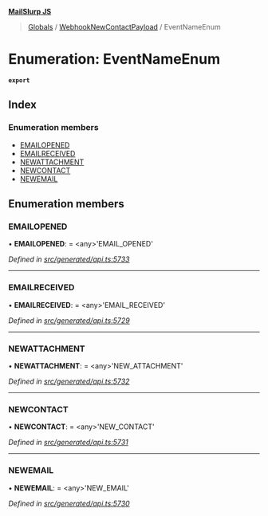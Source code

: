 **[MailSlurp JS](../README.md)**

> [Globals](../README.md) / [WebhookNewContactPayload](../modules/webhooknewcontactpayload.md) / EventNameEnum

# Enumeration: EventNameEnum

**`export`** 

## Index

### Enumeration members

* [EMAILOPENED](webhooknewcontactpayload.eventnameenum.md#emailopened)
* [EMAILRECEIVED](webhooknewcontactpayload.eventnameenum.md#emailreceived)
* [NEWATTACHMENT](webhooknewcontactpayload.eventnameenum.md#newattachment)
* [NEWCONTACT](webhooknewcontactpayload.eventnameenum.md#newcontact)
* [NEWEMAIL](webhooknewcontactpayload.eventnameenum.md#newemail)

## Enumeration members

### EMAILOPENED

•  **EMAILOPENED**:  = \<any>'EMAIL\_OPENED'

*Defined in [src/generated/api.ts:5733](https://github.com/mailslurp/mailslurp-client/blob/5a4fc29/src/generated/api.ts#L5733)*

___

### EMAILRECEIVED

•  **EMAILRECEIVED**:  = \<any>'EMAIL\_RECEIVED'

*Defined in [src/generated/api.ts:5729](https://github.com/mailslurp/mailslurp-client/blob/5a4fc29/src/generated/api.ts#L5729)*

___

### NEWATTACHMENT

•  **NEWATTACHMENT**:  = \<any>'NEW\_ATTACHMENT'

*Defined in [src/generated/api.ts:5732](https://github.com/mailslurp/mailslurp-client/blob/5a4fc29/src/generated/api.ts#L5732)*

___

### NEWCONTACT

•  **NEWCONTACT**:  = \<any>'NEW\_CONTACT'

*Defined in [src/generated/api.ts:5731](https://github.com/mailslurp/mailslurp-client/blob/5a4fc29/src/generated/api.ts#L5731)*

___

### NEWEMAIL

•  **NEWEMAIL**:  = \<any>'NEW\_EMAIL'

*Defined in [src/generated/api.ts:5730](https://github.com/mailslurp/mailslurp-client/blob/5a4fc29/src/generated/api.ts#L5730)*
